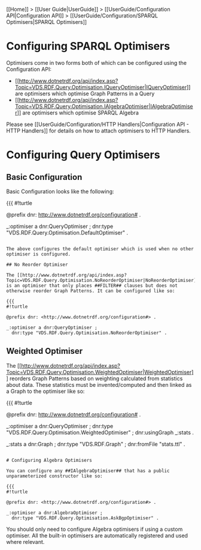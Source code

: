[[Home]] > [[User Guide|UserGuide]] > [[UserGuide/Configuration API|Configuration API]] > [[UserGuide/Configuration/SPARQL Optimisers|SPARQL Optimisers]]

# Configuring SPARQL Optimisers 

Optimisers come in two forms both of which can be configured using the Configuration API:

* [[http://www.dotnetrdf.org/api/index.asp?Topic=VDS.RDF.Query.Optimisation.IQueryOptimiser|IQueryOptimiser]] are optimisers which optimise Graph Patterns in a Query
* [[http://www.dotnetrdf.org/api/index.asp?Topic=VDS.RDF.Query.Optimisation.IAlgebraOptimiser|IAlgebraOptimiser]] are optimisers which optimise SPARQL Algebra

Please see [[UserGuide/Configuration/HTTP Handlers|Configuration API - HTTP Handlers]] for details on how to attach optimisers to HTTP Handlers.

# Configuring Query Optimisers 

## Basic Configuration 

Basic Configuration looks like the following:

{{{
#!turtle

@prefix dnr: <http://www.dotnetrdf.org/configuration#> .

_:optimiser a dnr:QueryOptimiser ;
  dnr:type "VDS.RDF.Query.Optimisation.DefaultOptimiser" .
```

The above configures the default optimiser which is used when no other optimiser is configured.

## No Reorder Optimiser 

The [[http://www.dotnetrdf.org/api/index.asp?Topic=VDS.RDF.Query.Optimisation.NoReorderOptimiser|NoReorderOptimiser]] is an optimiser that only places ##FILTER## clauses but does not otherwise reorder Graph Patterns. It can be configured like so:

{{{
#!turtle

@prefix dnr: <http://www.dotnetrdf.org/configuration#> .

_:optimiser a dnr:QueryOptimiser ;
  dnr:type "VDS.RDF.Query.Optimisation.NoReorderOptimiser" .
```

## Weighted Optimiser 

The [[http://www.dotnetrdf.org/api/index.asp?Topic=VDS.RDF.Query.Optimisation.WeightedOptimiser|WeightedOptimiser]] reorders Graph Patterns based on weighting calculated from statistics about data. These statistics must be invented/computed and then linked as a Graph to the optimiser like so:

{{{
#!turtle

@prefix dnr: <http://www.dotnetrdf.org/configuration#> .

_:optimiser a dnr:QueryOptimiser ;
  dnr:type "VDS.RDF.Query.Optimisation.WeightedOptimiser" ;
  dnr:usingGraph _:stats .

_:stats a dnr:Graph ;
  dnr:type "VDS.RDF.Graph" ;
  dnr:fromFile "stats.ttl" .
```

# Configuring Algebra Optimisers 

You can configure any ##IAlgebraOptimiser## that has a public unparameterized constructor like so:

{{{
#!turtle

@prefix dnr: <http://www.dotnetrdf.org/configuration#> .

_:optimiser a dnr:AlgebraOptimiser ;
  dnr:type "VDS.RDF.Query.Optimisation.AskBgpOptimiser" .
```

You should only need to configure Algebra optimisers if using a custom optimiser. All the built-in optimisers are automatically registered and used where relevant.